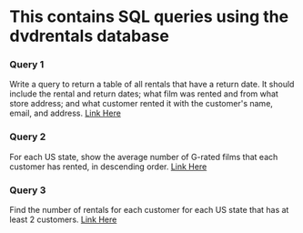 # This contains SQL queries using the dvdrentals database

### Query 1

Write a query to return a table of all rentals that have a return date. It should include the rental and return dates; what film was rented and from what store address; and what customer rented it with the customer's name, email, and address.
[Link Here](https://github.com/Melmissymelissa/SQL-Queries/blob/main/DVD_Rentals_Project/SQL%20Queries/Query1/dvdrentals_query1_query.sql)

### Query 2

For each US state, show the average number of G-rated films that each customer has rented, in descending order.
[Link Here](https://github.com/Melmissymelissa/SQL-Queries/blob/main/DVD_Rentals_Project/SQL%20Queries/Query2/dvdrentals_query2_query.sql)

### Query 3

Find the number of rentals for each customer for each US state that has at least 2 customers.
[Link Here](https://github.com/Melmissymelissa/SQL-Queries/blob/main/DVD_Rentals_Project/SQL%20Queries/Query3/dvdrentals_query3_query.sql)


